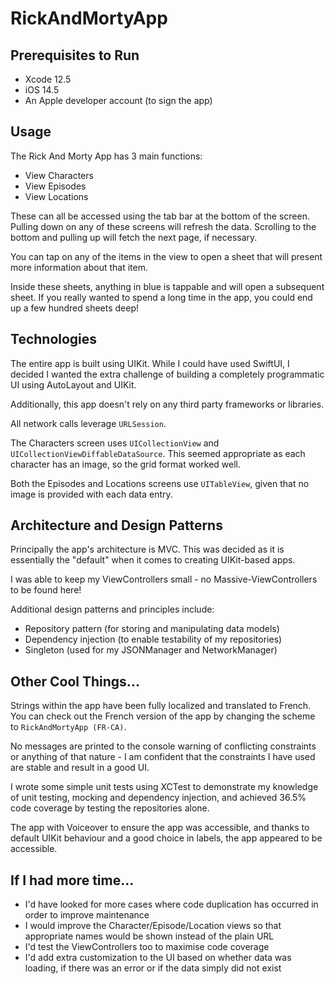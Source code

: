 # RickAndMortyApp

## Prerequisites to Run

- Xcode 12.5
- iOS 14.5
- An Apple developer account (to sign the app)

## Usage

The Rick And Morty App has 3 main functions:
- View Characters
- View Episodes
- View Locations

These can all be accessed using the tab bar at the bottom of the screen. Pulling down on any of these screens will refresh the data. Scrolling to the bottom and pulling up will fetch the next page, if necessary.

You can tap on any of the items in the view to open a sheet that will present more information about that item.

Inside these sheets, anything in blue is tappable and will open a subsequent sheet. If you really wanted to spend a long time in the app, you could end up a few hundred sheets deep!

## Technologies

The entire app is built using UIKit. While I could have used SwiftUI, I decided I wanted the extra challenge of building a completely programmatic UI using AutoLayout and UIKit.

Additionally, this app doesn't rely on any third party frameworks or libraries.

All network calls leverage `URLSession`.

The Characters screen uses `UICollectionView` and `UICollectionViewDiffableDataSource`. This seemed appropriate as each character has an image, so the grid format worked well.

Both the Episodes and Locations screens use `UITableView`, given that no image is provided with each data entry.

## Architecture and Design Patterns

Principally the app's architecture is MVC. This was decided as it is essentially the "default" when it comes to creating UIKit-based apps. 

I was able to keep my ViewControllers small - no Massive-ViewControllers to be found here!

Additional design patterns and principles include:
- Repository pattern (for storing and manipulating data models)
- Dependency injection (to enable testability of my repositories)
- Singleton (used for my JSONManager and NetworkManager)

## Other Cool Things...

Strings within the app have been fully localized and translated to French. You can check out the French version of the app by changing the scheme to `RickAndMortyApp (FR-CA)`.

No messages are printed to the console warning of conflicting constraints or anything of that nature - I am confident that the constraints I have used are stable and result in a good UI.

I wrote some simple unit tests using XCTest to demonstrate my knowledge of unit testing, mocking and dependency injection, and achieved 36.5% code coverage by testing the repositories alone.

The app with Voiceover to ensure the app was accessible, and thanks to default UIKit behaviour and a good choice in labels, the app appeared to be accessible.

## If I had more time...

- I'd have looked for more cases where code duplication has occurred in order to improve maintenance
- I would improve the Character/Episode/Location views so that appropriate names would be shown instead of the plain URL
- I'd test the ViewControllers too to maximise code coverage
- I'd add extra customization to the UI based on whether data was loading, if there was an error or if the data simply did not exist
